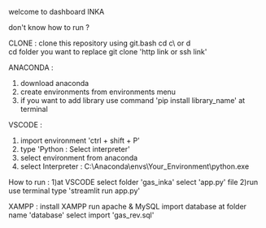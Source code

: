 welcome to dashboard INKA

don't know how to run ?

CLONE :
clone this repository using git.bash
cd c\ or d\
cd folder you want to replace
git clone 'http link or ssh link'

ANACONDA :
1) download anaconda
2) create environments from environments menu
3) if you want to add library use command 'pip install library_name' at terminal

VSCODE :
1) import environment 'ctrl + shift + P'
2) type 'Python : Select interpreter'
3) select environment from anaconda
4) select Interpreter : C:\Anaconda\envs\Your_Environment\python.exe

How to run :
1)at VSCODE select folder 'gas_inka' select 'app.py' file
2)run use terminal type 'streamlit run app.py'

XAMPP :
install XAMPP
run apache & MySQL
import database at folder name 'database'
select import 'gas_rev.sql'
